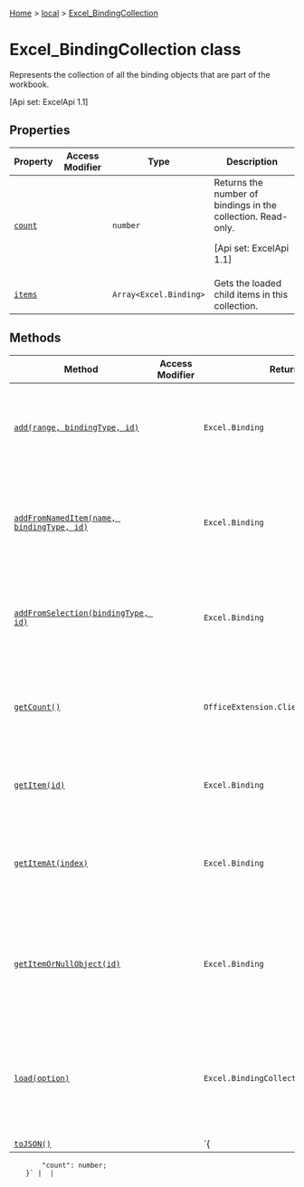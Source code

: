 [Home](./index) &gt; [local](local.md) &gt; [Excel\_BindingCollection](local.excel_bindingcollection.md)

# Excel\_BindingCollection class

Represents the collection of all the binding objects that are part of the workbook. 

 \[Api set: ExcelApi 1.1\]

## Properties

|  Property | Access Modifier | Type | Description |
|  --- | --- | --- | --- |
|  [`count`](local.excel_bindingcollection.count.md) |  | `number` | Returns the number of bindings in the collection. Read-only. <p/> \[Api set: ExcelApi 1.1\] |
|  [`items`](local.excel_bindingcollection.items.md) |  | `Array<Excel.Binding>` | Gets the loaded child items in this collection. |

## Methods

|  Method | Access Modifier | Returns | Description |
|  --- | --- | --- | --- |
|  [`add(range, bindingType, id)`](local.excel_bindingcollection.add.md) |  | `Excel.Binding` | Add a new binding to a particular Range. <p/> \[Api set: ExcelApi 1.3\] |
|  [`addFromNamedItem(name, bindingType, id)`](local.excel_bindingcollection.addfromnameditem.md) |  | `Excel.Binding` | Add a new binding based on a named item in the workbook. <p/> \[Api set: ExcelApi 1.3\] |
|  [`addFromSelection(bindingType, id)`](local.excel_bindingcollection.addfromselection.md) |  | `Excel.Binding` | Add a new binding based on the current selection. <p/> \[Api set: ExcelApi 1.3\] |
|  [`getCount()`](local.excel_bindingcollection.getcount.md) |  | `OfficeExtension.ClientResult<number>` | Gets the number of bindings in the collection. <p/> \[Api set: ExcelApi 1.4\] |
|  [`getItem(id)`](local.excel_bindingcollection.getitem.md) |  | `Excel.Binding` | Gets a binding object by ID. <p/> \[Api set: ExcelApi 1.1\] |
|  [`getItemAt(index)`](local.excel_bindingcollection.getitemat.md) |  | `Excel.Binding` | Gets a binding object based on its position in the items array. <p/> \[Api set: ExcelApi 1.1\] |
|  [`getItemOrNullObject(id)`](local.excel_bindingcollection.getitemornullobject.md) |  | `Excel.Binding` | Gets a binding object by ID. If the binding object does not exist, will return a null object. <p/> \[Api set: ExcelApi 1.4\] |
|  [`load(option)`](local.excel_bindingcollection.load.md) |  | `Excel.BindingCollection` | Queues up a command to load the specified properties of the object. You must call "context.sync()" before reading the properties. |
|  [`toJSON()`](local.excel_bindingcollection.tojson.md) |  | `{
            "count": number;
        }` |  |

